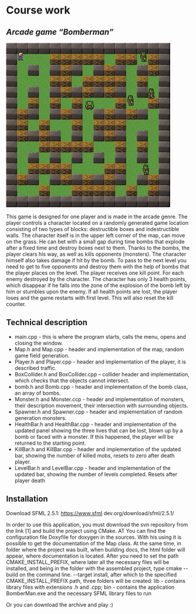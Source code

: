 # Course work
## _Arcade game “Bomberman”_

![Image alt](https://github.com/BurykinaA/Arcade-game-Bomberman-/blob/main/start.PNG)

This game is designed for one player and is made in the arcade genre. The player controls a character located on a randomly generated game location consisting of two types of blocks: destructible boxes and indestructible walls. The character itself is in the upper left corner of the map, can move on the grass. He can bet with a small gap during time bombs that explode after a fixed time and destroy boxes next to them. Thanks to the bombs, the player clears his way, as well as kills opponents (monsters). The character himself also takes damage if hit by the bomb. To pass to the next level you need to get to five   opponents and destroy them with the help of bombs that the player places on the level. The player receives one kill point. For each enemy destroyed by the character. The character has only 3 health points, which disappear if he falls into the zone of the explosion of the bomb left by him or stumbles upon the enemy. If all health points are lost, the player loses and the game restarts with first level. This will also reset the kill counter.


## Technical description

- main.cpp - this is where the program starts, calls the menu, opens
and closing the window.
- Map.h and Map.cpp - header and implementation of the map, random
game field generation.
- Player.h and Player.cpp - header and implementation of the player, it is described
traffic.
- BoxCollider.h and BoxCollider.cpp – collider header and implementation,
which checks that the objects cannot intersect.
- bomb.h and Bomb.cpp - header and implementation of the bomb class, an array of bombs.
- Monster.h and Monster.ccp - header and implementation of monsters, their description
movement, their intersection with surrounding objects.
- Spawner.h and Spawner.cpp - header and implementation of random generation
monsters.
- HealthBar.h and HealthBar.cpp - header and implementation of the updated
panel showing the three lives that can be lost,
blown up by a bomb or faced with a monster. If this
happened, the player will be returned to the starting point.
- KillBar.h and KillBar.cpp - header and implementation of the updated bar,
showing the number of killed mobs, resets to zero after death
player.
- LevelBar.h and LevelBar.cpp - header and implementation of the updated bar,
showing the number of levels completed. Resets after
player death


## Installation

Download SFML 2.5.1: https://www.sfml dev.org/download/sfml/2.5.1/

In order to use this application, you must download the svn repository from the link [1] and build the project using CMake. AT You can find the configuration file Doxyfile for doxygen in the sources. With his using it is possible to get the documentation of the Map class. At the same time, in folder where the project was built, when building docs, the html folder will appear, where documentation is located. After you need to set the path CMAKE_INSTALL_PREFIX, where later all the necessary files will be installed, and being in the folder with the assembled project, type cmake --build on the command line. --target install, after which to the specified CMAKE_INSTALL_PREFIX path, three folders will be created: lib - contains library files with extensions .h and .cpp; bin - contains the application BomberMan.exe and the necessary SFML library files to run

Or you can download the archive and play :)
